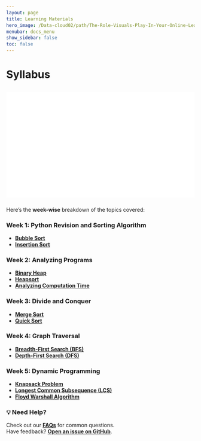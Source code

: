 ```yaml
---
layout: page
title: Learning Materials
hero_image: /Data-cloud02/path/The-Role-Visuals-Play-In-Your-Online-Learning-Material.jpg
menubar: docs_menu
show_sidebar: false
toc: false
---
```


# Syllabus

![Syllabus Image](https://github.com/ADBMS620/Data-cloud02/blob/master/image/Syllabus.gif?raw=true)
---

Here’s the **week-wise** breakdown of the topics covered:

### Week 1: Python Revision and Sorting Algorithm

-  **[Bubble Sort](/Data-cloud02/docs/week-1/bubble-sort)**
- **[Insertion Sort](/Data-cloud02/docs/week-1/insertion-sort)**

### Week 2: Analyzing Programs

- **[Binary Heap](/Data-cloud02/docs/week-2/binary-heap)**
- **[Heapsort](/Data-cloud02/docs/week-2/Heapsort)**
- **[Analyzing Computation Time](/docs/week-2/analysing-computation-time/)**

### Week 3: Divide and Conquer
- **[Merge Sort](/Data-cloud02/docs/week-3/merge-sort/)**
- **[Quick Sort](/Data-cloud02/docs/week-3/quick-sort)**

### Week 4: Graph Traversal

- **[Breadth-First Search (BFS)](/Data-cloud02/docs/week-4/BFS)**
- **[Depth-First Search (DFS)](/Data-cloud02/docs/week-4/DFS)**

### Week 5: Dynamic Programming

- **[Knapsack Problem](/Data-cloud02/docs/week-5/knapsack-problem)**
- **[Longest Common Subsequence (LCS)](/Data-cloud02/docs/week-5/longest-common-subsequence)**
- **[Floyd Warshall Algorithm](/Data-cloud02/docs/week-5/Floyd-Warshall-Algorithm)**


### 💡 Need Help?
Check out our **[FAQs](/docs/faqs/)** for common questions.  
Have feedback? **[Open an issue on GitHub](https://github.com/Data-cloud02/data-cloud/issues)**.  

